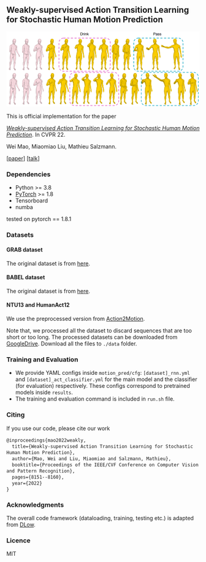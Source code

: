 ## Weakly-supervised Action Transition Learning for Stochastic Human Motion Prediction
![Loading WAT Overview](data/overview.png "WAT overview")

This is official implementation for the paper

[_Weakly-supervised Action Transition Learning for Stochastic Human Motion Prediction_](https://arxiv.org/abs/2205.15608). In CVPR 22.

Wei Mao, Miaomiao Liu, Mathieu Salzmann. 

[[paper](https://arxiv.org/abs/2205.15608)] [[talk](https://www.youtube.com/watch?v=OyG8-DVJfAQ&ab_channel=WeiMao)]

### Dependencies
* Python >= 3.8
* [PyTorch](https://pytorch.org) >= 1.8
* Tensorboard
* numba

tested on pytorch == 1.8.1

### Datasets
#### GRAB dataset
The original dataset is from [here](https://grab.is.tue.mpg.de/).
#### BABEL dataset
The original dataset is from [here](https://babel.is.tue.mpg.de/).
#### NTU13 and HumanAct12
We use the preprocessed version from [Action2Motion](https://github.com/EricGuo5513/action-to-motion).

Note that, we processed all the dataset to discard sequences that are too short or too long. The processed datasets can be downloaded from [GoogleDrive](https://drive.google.com/drive/folders/140d7Bhzy3aUttWuOUBguVLQXJI5b2dou?usp=sharing). Download all the files to ``./data`` folder.

### Training and Evaluation
* We provide YAML configs inside ``motion_pred/cfg``: `[dataset]_rnn.yml` and `[dataset]_act_classifier.yml` for the main model and the classifier (for evaluation) respectively. These configs correspond to pretrained models inside ``results``.
* The training and evaluation command is included in ``run.sh`` file.

### Citing

If you use our code, please cite our work

```
@inproceedings{mao2022weakly,
  title={Weakly-supervised Action Transition Learning for Stochastic Human Motion Prediction},
  author={Mao, Wei and Liu, Miaomiao and Salzmann, Mathieu},
  booktitle={Proceedings of the IEEE/CVF Conference on Computer Vision and Pattern Recognition},
  pages={8151--8160},
  year={2022}
}
```

### Acknowledgments

The overall code framework (dataloading, training, testing etc.) is adapted from [DLow](https://github.com/Khrylx/DLow). 

### Licence
MIT
